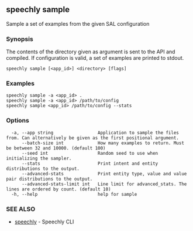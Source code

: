 ## speechly sample

Sample a set of examples from the given SAL configuration

### Synopsis

The contents of the directory given as argument is sent to the
API and compiled. If configuration is valid, a set of examples are printed to stdout.

```
speechly sample [<app_id>] <directory> [flags]
```

### Examples

```
speechly sample -a <app_id> .
speechly sample -a <app_id> /path/to/config
speechly sample <app_id> /path/to/config --stats
```

### Options

```
  -a, --app string                 Application to sample the files from. Can alternatively be given as the first positional argument.
      --batch-size int             How many examples to return. Must be between 32 and 10000. (default 100)
      --seed int                   Random seed to use when initializing the sampler.
      --stats                      Print intent and entity distributions to the output.
      --advanced-stats             Print entity type, value and value pair distributions to the output.
      --advanced-stats-limit int   Line limit for advanced_stats. The lines are ordered by count. (default 10)
  -h, --help                       help for sample
```

### SEE ALSO

* [speechly](speechly.md)	 - Speechly CLI

